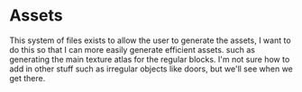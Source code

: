 # Assets 

This system of files exists to allow the user to generate the assets, I want to do this so that I can more easily generate efficient assets. such as generating the main texture atlas for the regular blocks. I'm not sure how to add in other stuff such as irregular objects like doors, but we'll see when we get there.